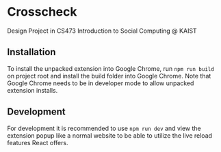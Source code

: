 # Crosscheck

Design Project in CS473 Introduction to Social Computing @ KAIST

## Installation

To install the unpacked extension into Google Chrome, run `npm run build` on project root and install the build folder into Google Chrome.
Note that Google Chrome needs to be in developer mode to allow unpacked extension installs.

## Development

For development it is recommended to use `npm run dev` and view the extension popup like a normal website to be able to utilize the live reload features React offers.
